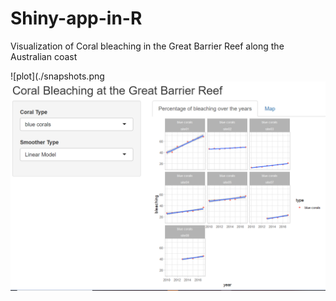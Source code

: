 # Shiny-app-in-R
Visualization of Coral bleaching in the Great Barrier Reef along the Australian coast


![plot](./snapshots.png
![plot](./snapshot2.png)

